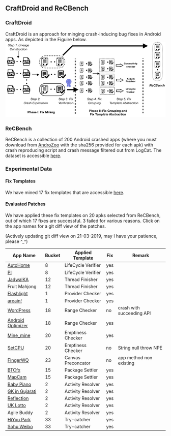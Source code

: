 ## CraftDroid and ReCBench
### CraftDroid
CraftDroid is an approach for minging crash-inducing bug fixes in Android apps. As depicted in the Figuire below.
              ![CraftDroid](workflowCraftDroid.png)
### ReCBench
ReCBench is a collection of 200 Android crashed apps (where you must download from [AndroZoo](https://androzoo.uni.lu) with the sha256 provided for each apk) with crash reproducing script and crash message filtered out from LogCat.
The dataset is accessible [here](https://github.com/CraftDroid/ReCBench).

### Experimental Data
#### Fix Templates
We have mined 17 fix templates that are accessible [here](https://github.com/CraftDroid/ExpData/tree/master/Fix_Templates).
#### Evaluated Patches
We have applied these fix templates on 20 apks selected from ReCBench, out of which 17 fixes are successful. 3 failed for various reasons. Click on the app names for a git diff view of the patches. 

(Actively updating git diff view on 21-03-2019, may I have your patience, please ^_^)

App Name |Bucket| Applied Template | Fix | Remark|
|-------|------|---------|------|------|
[AutoHome](https://github.com/CraftDroid/ExpData/commit/cca641e121720856e659879ef8b4675ed6f8356f) | 8 |LifeCycle Verifier | yes |   |
[PI](https://github.com/CraftDroid/ExpData/commit/1358d2ed2497354758772a718bad96133c278515) | 8| LifeCycle Verifier | yes | |
[JadwalKA](https://github.com/CraftDroid/ExpData/commit/64b24aa4dcbfeeca865971ddaca1ddcf439b2269) |12| Thread Finisher | yes | |
Fruit Mahjong |12| Thread Finisher | yes | |
[Flashlight](https://github.com/CraftDroid/ExpData/commit/cc549ab14ad3499270a922819a09226405a9abd3) | 1 | Provider Checker | yes | | 
[areain!](https://github.com/CraftDroid/ExpData/commit/3f18d8b980d7b2b3bd6a7a7cee6044569361e665) | 1 |Provider Checker | yes | |
[WordPress](https://github.com/CraftDroid/ExpData/commit/c2fe9d203ddd4c71657e6a1e2c7c5e3667d4b195) |18| Range Checker | no | crash with succeeding API |
[Android Optimizer](https://github.com/CraftDroid/ExpData/commit/8ee947a913fc1397c6756b7d4eac917fd49593c7) |18| Range Checker | yes | |
[Mine\_mine](https://github.com/CraftDroid/ExpData/commit/dbdb8db7c9a4cb67ba7dd33beb1b61fd58539fa2) |20| Emptiness Checker | yes | |
[SetCPU](https://github.com/CraftDroid/ExpData/commit/e9664d29d2038b5c58279d333a54b80909e3e5be) |20| Emptiness Checker | no | String null throw NPE|
[FingerWQ](https://github.com/CraftDroid/ExpData/commit/4390b1b611f77dbd1f844a083e88c7d64a178552) | 23|Canvas Preconcator | no | app method non existing |
[BTCfx](https://github.com/CraftDroid/ExpData/commit/ca263e4f33077074f2801ae3b97cff673695381d) |15| Package Settler | yes | |
[MapCam](https://github.com/CraftDroid/ExpData/commit/234119045fd8110f466705a682eeb19d89fffe5c) | 15|Package Settler | yes | |
 [Baby Piano](https://github.com/CraftDroid/ExpData/commit/a63c31e2ce703dd5dfc74d1c4ddb175b5b4d26ee) |2| Activity Resolver | yes | |
 [GK in Gujarati](https://github.com/CraftDroid/ExpData/commit/5162b8febfaea0c8c7c03a9b6d9371919ec4698a) |2| Activity Resolver | yes | |
 [Reflection](https://github.com/CraftDroid/ExpData/commit/92baafd3cf689dd693735745a7022f6f4d4900d6) | 2|Activity Resolver | yes | |
 [UK Lotto](https://github.com/CraftDroid/ExpData/commit/67ab10253b8dfdf0d52861a85358cded730e5d2b) | 2|Activity Resolver | yes | |
 Agile Buddy | 2|Activity Resolver | yes | |
 [HiYou Park](https://github.com/CraftDroid/ExpData/commit/189292caa667d5938b40601fba355545cd6133f1) | 33|Try-catcher | yes | |
 [Sohu Weibo](https://github.com/CraftDroid/ExpData/commit/48b2e034fe2222b612ea5cb60d6e4c38ed542054) | 33|Try-catcher | yes | |

